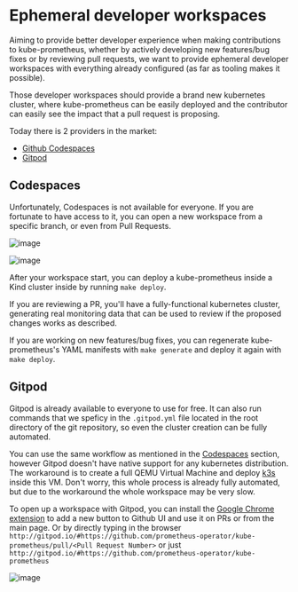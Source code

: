 # Ephemeral developer workspaces

Aiming to provide better developer experience when making contributions to kube-prometheus, whether by actively developing new features/bug fixes or by reviewing pull requests, we want to provide ephemeral developer workspaces with everything already configured (as far as tooling makes it possible).

Those developer workspaces should provide a brand new kubernetes cluster, where kube-prometheus can be easily deployed and the contributor can easily see the impact that a pull request is proposing.

Today there is 2 providers in the market:
* [Github Codespaces](https://github.com/features/codespaces)
* [Gitpod](https://www.gitpod.io/)

## Codespaces

Unfortunately, Codespaces is not available for everyone. If you are fortunate to have access to it, you can open a new workspace from a specific branch, or even from Pull Requests.

![image](https://user-images.githubusercontent.com/24193764/135522435-44b177b4-00d4-4863-b45b-2db47c8c70d0.png)

![image](https://user-images.githubusercontent.com/24193764/135522560-c64968ab-3b4e-4639-893a-c4d0a14421aa.png)

After your workspace start, you can deploy a kube-prometheus inside a Kind cluster inside by running `make deploy`.

If you are reviewing a PR, you'll have a fully-functional kubernetes cluster, generating real monitoring data that can be used to review if the proposed changes works as described.

If you are working on new features/bug fixes, you can regenerate kube-prometheus's YAML manifests with `make generate` and deploy it again with `make deploy`.

## Gitpod

Gitpod is already available to everyone to use for free. It can also run commands that we speficy in the `.gitpod.yml` file located in the root directory of the git repository, so even the cluster creation can be fully automated.

You can use the same workflow as mentioned in the [Codespaces](#codespaces) section, however Gitpod doesn't have native support for any kubernetes distribution. The workaround is to create a full QEMU Virtual Machine and deploy [k3s](https://github.com/k3s-io/k3s) inside this VM. Don't worry, this whole process is already fully automated, but due to the workaround the whole workspace may be very slow.

To open up a workspace with Gitpod, you can install the [Google Chrome extension](https://www.gitpod.io/docs/browser-extension/) to add a new button to Github UI and use it on PRs or from the main page. Or by directly typing in the browser `http://gitpod.io/#https://github.com/prometheus-operator/kube-prometheus/pull/<Pull Request Number>` or just `http://gitpod.io/#https://github.com/prometheus-operator/kube-prometheus`

![image](https://user-images.githubusercontent.com/24193764/135534546-4f6bf0e5-57cd-4e35-ad80-88bd47d64276.png)
